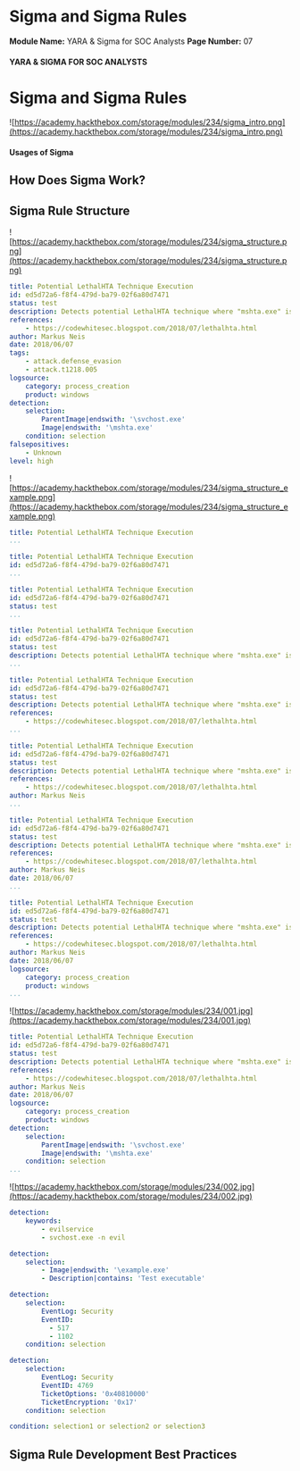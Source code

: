 <!--
 // Platform: Academy
// URL: https://academy.hackthebox.com/module/234/section/2512
// Platform Version: V1
// Module ID: 234
// Module Name: YARA & Sigma for SOC Analysts
// Module Difficulty: Easy
// Section ID: 2512
// Section Title: Sigma and Sigma Rules
// Page Title: YARA & Sigma for SOC Analysts
// Page Number: 07
-->

# Sigma and Sigma Rules

**Module Name:** YARA & Sigma for SOC Analysts **Page Number:** 07

#### YARA & SIGMA FOR SOC ANALYSTS

# Sigma and Sigma Rules

![https://academy.hackthebox.com/storage/modules/234/sigma_intro.png](https://academy.hackthebox.com/storage/modules/234/sigma_intro.png)

#### Usages of Sigma

## How Does Sigma Work?

## Sigma Rule Structure

![https://academy.hackthebox.com/storage/modules/234/sigma_structure.png](https://academy.hackthebox.com/storage/modules/234/sigma_structure.png)

``` yaml
title: Potential LethalHTA Technique Execution 
id: ed5d72a6-f8f4-479d-ba79-02f6a80d7471 
status: test 
description: Detects potential LethalHTA technique where "mshta.exe" is spawned by an "svchost.exe" process
references:
    - https://codewhitesec.blogspot.com/2018/07/lethalhta.html
author: Markus Neis 
date: 2018/06/07 
tags: 
    - attack.defense_evasion 
    - attack.t1218.005 
logsource: 
    category: process_creation  
    product: windows
detection:
    selection: 
        ParentImage|endswith: '\svchost.exe'
        Image|endswith: '\mshta.exe'
    condition: selection
falsepositives: 
    - Unknown
level: high
```

![https://academy.hackthebox.com/storage/modules/234/sigma_structure_example.png](https://academy.hackthebox.com/storage/modules/234/sigma_structure_example.png)

``` yaml
title: Potential LethalHTA Technique Execution
...
```

``` yaml
title: Potential LethalHTA Technique Execution
id: ed5d72a6-f8f4-479d-ba79-02f6a80d7471
...
```

``` yaml
title: Potential LethalHTA Technique Execution
id: ed5d72a6-f8f4-479d-ba79-02f6a80d7471
status: test
...
```

``` yaml
title: Potential LethalHTA Technique Execution
id: ed5d72a6-f8f4-479d-ba79-02f6a80d7471
status: test
description: Detects potential LethalHTA technique where "mshta.exe" is spawned by an "svchost.exe" process
...
```

``` yaml
title: Potential LethalHTA Technique Execution
id: ed5d72a6-f8f4-479d-ba79-02f6a80d7471
status: test
description: Detects potential LethalHTA technique where "mshta.exe" is spawned by an "svchost.exe" process
references:
    - https://codewhitesec.blogspot.com/2018/07/lethalhta.html
...
```

``` yaml
title: Potential LethalHTA Technique Execution
id: ed5d72a6-f8f4-479d-ba79-02f6a80d7471
status: test
description: Detects potential LethalHTA technique where "mshta.exe" is spawned by an "svchost.exe" process
references:
    - https://codewhitesec.blogspot.com/2018/07/lethalhta.html
author: Markus Neis
...
```

``` yaml
title: Potential LethalHTA Technique Execution
id: ed5d72a6-f8f4-479d-ba79-02f6a80d7471
status: test
description: Detects potential LethalHTA technique where "mshta.exe" is spawned by an "svchost.exe" process
references:
    - https://codewhitesec.blogspot.com/2018/07/lethalhta.html
author: Markus Neis
date: 2018/06/07
...
```

``` yaml
title: Potential LethalHTA Technique Execution
id: ed5d72a6-f8f4-479d-ba79-02f6a80d7471
status: test
description: Detects potential LethalHTA technique where "mshta.exe" is spawned by an "svchost.exe" process
references:
    - https://codewhitesec.blogspot.com/2018/07/lethalhta.html
author: Markus Neis
date: 2018/06/07
logsource:
	category: process_creation
	product: windows
...
```

![https://academy.hackthebox.com/storage/modules/234/001.jpg](https://academy.hackthebox.com/storage/modules/234/001.jpg)

``` yaml
title: Potential LethalHTA Technique Execution
id: ed5d72a6-f8f4-479d-ba79-02f6a80d7471
status: test
description: Detects potential LethalHTA technique where "mshta.exe" is spawned by an "svchost.exe" process
references:
    - https://codewhitesec.blogspot.com/2018/07/lethalhta.html
author: Markus Neis
date: 2018/06/07
logsource:
	category: process_creation
	product: windows
detection:
	selection:
		ParentImage|endswith: '\svchost.exe'
        Image|endswith: '\mshta.exe'
    condition: selection
...
```

![https://academy.hackthebox.com/storage/modules/234/002.jpg](https://academy.hackthebox.com/storage/modules/234/002.jpg)

``` yaml
detection:
 	keywords:
		- evilservice
 		- svchost.exe -n evil
```

``` yaml
detection:
	selection:
 		- Image|endswith: '\example.exe'
		- Description|contains: 'Test executable'
```

``` yaml
detection:
    selection:
  	    EventLog: Security
  	    EventID:
  	      - 517
     	  - 1102
	condition: selection
```

``` yaml
detection:
	selection:
		EventLog: Security
		EventID: 4769
		TicketOptions: '0x40810000'
		TicketEncryption: '0x17'
	condition: selection
```

``` yaml
condition: selection1 or selection2 or selection3
```

## Sigma Rule Development Best Practices

####